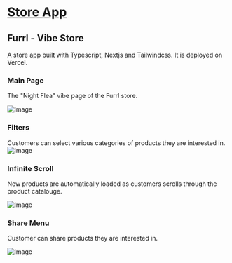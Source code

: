 # [Store App](https://store-fp.vercel.app/)
## Furrl - Vibe Store

A store app built with Typescript, Nextjs and Tailwindcss. It is deployed on Vercel.

### Main Page

The "Night Flea" vibe page of the Furrl store.

![Image](res/store_main.png)

### Filters

Customers can select various categories of products they are interested in.
![Image](res/store_filter.png)

### Infinite Scroll

New products are automatically loaded as customers scrolls through the product catalouge. 

![Image](res/store_infinite_scroll.png)


### Share Menu

Customer can share products they are interested in. 

![Image](res/store_share.png)
